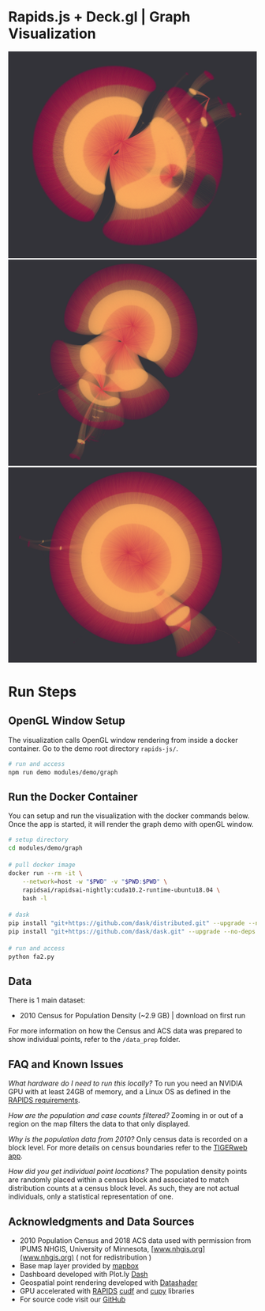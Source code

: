 # Rapids.js + Deck.gl | Graph Visualization

![](./graph_demo1.png)
![](./graph_demo2.png)
![](./graph_demo3.png)

# Run Steps

## OpenGL Window Setup
The visualization calls OpenGL window rendering from inside a docker container. Go to the demo root directory `rapids-js/`.

```bash
# run and access
npm run demo modules/demo/graph
```

## Run the Docker Container

You can setup and run the visualization with the docker commands below. Once the app is started, it will render the graph demo with openGL window. 


```bash
# setup directory
cd modules/demo/graph

# pull docker image
docker run --rm -it \
    --network=host -w "$PWD" -v "$PWD:$PWD" \
    rapidsai/rapidsai-nightly:cuda10.2-runtime-ubuntu18.04 \
    bash -l

# dask
pip install "git+https://github.com/dask/distributed.git" --upgrade --no-deps
pip install "git+https://github.com/dask/dask.git" --upgrade --no-deps

# run and access
python fa2.py
```


## Data 
There is 1 main dataset:

- 2010 Census for Population Density (~2.9 GB) | download on first run

For more information on how the Census and ACS data was prepared to show individual points, refer to the `/data_prep` folder.



## FAQ and Known Issues
*What hardware do I need to run this locally?*
To run you need an NVIDIA GPU with at least 24GB of memory, and a Linux OS as defined in the [RAPIDS requirements](https://rapids.ai/start.html#req).

*How are the population and case counts filtered?*
Zooming in or out of a region on the map filters the data to that only displayed. 

*Why is the population data from 2010?*
Only census data is recorded on a block level. For more details on census boundaries refer to the [TIGERweb app](https://tigerweb.geo.census.gov/tigerwebmain/TIGERweb_apps.html). 

*How did you get individual point locations?*
The population density points are randomly placed within a census block and associated to match distribution counts at a census block level. As such, they are not actual individuals, only a statistical representation of one.


## Acknowledgments and Data Sources

- 2010 Population Census and 2018 ACS data used with permission from IPUMS NHGIS, University of Minnesota, [www.nhgis.org](www.nhgis.org) ( not for redistribution )
- Base map layer provided by [mapbox](https://www.mapbox.com/)
- Dashboard developed with Plot.ly [Dash](https://dash.plotly.com/)
- Geospatial point rendering developed with [Datashader](https://datashader.org/)
- GPU accelerated with [RAPIDS](https://rapids.ai/) [cudf](https://github.com/rapidsai/cudf) and [cupy](https://cupy.chainer.org/) libraries
- For source code visit our [GitHub](https://github.com/rapidsai/plotly-dash-rapids-census-demo)
